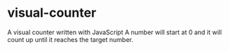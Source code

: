 # visual-counter
A visual counter written with JavaScript
A number will start at 0 and it will count up until it reaches the target number.
